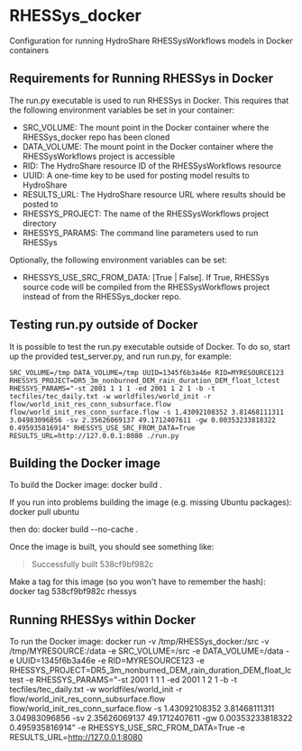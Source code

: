 RHESSys_docker
==============

Configuration for running HydroShare RHESSysWorkflows models in Docker containers


Requirements for Running RHESSys in Docker
------------------------------------------

The run.py executable is used to run RHESSys in Docker.  This requires that the following
environment variables be set in your container:

- SRC_VOLUME: The mount point in the Docker container where the RHESSys_docker repo has 
been cloned
- DATA_VOLUME: The mount point in the Docker container where the RHESSysWorkflows project 
is accessible
- RID: The HydroShare resource ID of the RHESSysWorkflows resource
- UUID: A one-time key to be used for posting model results to HydroShare
- RESULTS_URL: The HydroShare resource URL where results should be posted to
- RHESSYS_PROJECT: The name of the RHESSysWorkflows project directory
- RHESSYS_PARAMS: The command line parameters used to run RHESSys

Optionally, the following environment variables can be set:

- RHESSYS_USE_SRC_FROM_DATA: [True | False].  If True, RHESSys source code will be 
compiled from the RHESSysWorkflows project instead of from the RHESSys_docker repo.


Testing run.py outside of Docker
--------------------------------

It is possible to test the run.py executable outside of Docker.  To do so, start up
the provided test_server.py, and run run.py, for example:

    SRC_VOLUME=/tmp DATA_VOLUME=/tmp UUID=1345f6b3a46e RID=MYRESOURCE123 RHESSYS_PROJECT=DR5_3m_nonburned_DEM_rain_duration_DEM_float_lctest RHESSYS_PARAMS="-st 2001 1 1 1 -ed 2001 1 2 1 -b -t tecfiles/tec_daily.txt -w worldfiles/world_init -r flow/world_init_res_conn_subsurface.flow flow/world_init_res_conn_surface.flow -s 1.43092108352 3.81468111311 3.04983096856 -sv 2.35626069137 49.1712407611 -gw 0.00353233818322 0.495935816914" RHESSYS_USE_SRC_FROM_DATA=True RESULTS_URL=http://127.0.0.1:8080 ./run.py


Building the Docker image
-------------------------

To build the Docker image:
    docker build .

If you run into problems building the image (e.g. missing Ubuntu packages):
    docker pull ubuntu
    
then do:
    docker build --no-cache .

Once the image is built, you should see something like:
> Successfully built 538cf9bf982c

Make a tag for this image (so you won't have to remember the hash):
    docker tag 538cf9bf982c rhessys
    
Running RHESSys within Docker
-----------------------------

To run the Docker image:
    docker run -v /tmp/RHESSys_docker:/src -v /tmp/MYRESOURCE:/data -e SRC_VOLUME=/src -e DATA_VOLUME=/data -e UUID=1345f6b3a46e -e RID=MYRESOURCE123 -e RHESSYS_PROJECT=DR5_3m_nonburned_DEM_rain_duration_DEM_float_lctest -e RHESSYS_PARAMS="-st 2001 1 1 1 -ed 2001 1 2 1 -b -t tecfiles/tec_daily.txt -w worldfiles/world_init -r flow/world_init_res_conn_subsurface.flow flow/world_init_res_conn_surface.flow -s 1.43092108352 3.81468111311 3.04983096856 -sv 2.35626069137 49.1712407611 -gw 0.00353233818322 0.495935816914" -e RHESSYS_USE_SRC_FROM_DATA=True -e RESULTS_URL=http://127.0.0.1:8080
    